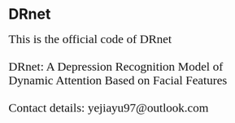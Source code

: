# DRnet
<font face=times new roman>
<font size=5>This is the official code of DRnet<br/>
<br>
DRnet: A Depression Recognition Model of Dynamic Attention Based on Facial Features<BR>
<br>
Contact details: yejiayu97@outlook.com